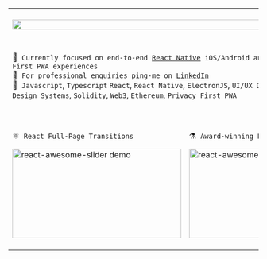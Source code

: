 <table>
      <tr>
            <td colspan="2">
                  <br />
                  <img height="100%" src="https://github-readme-stats.vercel.app/api?username=rcaferati&show_icons=true&theme=tokyonight&include_all_commits=true&count_private=true"/>
                  <br />&nbsp;
      </tr>
      <tr>
            <td colspan="2">
                  <br />
                  <div>
                        📱&nbsp; <code>Currently focused on end-to-end <a href="https://linkedin.com/in/rcaferati">React Native</a> iOS/Android and <a href="https://linkedin.com/in/rcaferati">React</a> Web3 Privacy First PWA experiences</code><br/>
                        💬&nbsp; <code>For professional enquiries ping-me on <a href="https://linkedin.com/in/rcaferati">LinkedIn</a></code><br />
                        💼&nbsp; <code>Javascript</code>, <code>Typescript</code> <code>React</code>, <code>React Native</code>, <code>ElectronJS</code>, <code>UI/UX Design & Development</code>, <code>Design Systems</code>, <code>Solidity</code>, <code>Web3</code>, <code>Ethereum</code>, <code>Privacy First PWA</code>
                  </div>
                  <br />
            </td>
      </tr>
      <tr>
            <td>
            <br/>
            <div>
                  <p>⚛&nbsp; <code>React Full-Page Transitions</code></p>
                  <a href="https://github.com/rcaferati/react-awesome-slider">
                        <img height="180" width="340" alt="react-awesome-slider demo" src="https://github.com/rcaferati/react-awesome-slider/blob/master/demo/public/images/fullscreen.gif?raw=true"/>
                  </a>
            </div>
            <br />
            </td>
            <td>
            <br />
            <div>
                  <p>⚗️&nbsp; <code>Award-winning Portfolio Website</code></p>
                  <a href="https://caferati.me">
                        <img height="180" width="340" alt="react-awesome-slider demo" src="https://caferati.me/images/rafael-caferati-web-developer-portfolio.gif"/>
                  </a>
            </div>
            <br/>
            </td>
      </tr>
</table>
